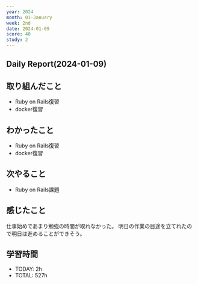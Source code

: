 ```yaml
---
year: 2024
month: 01-January
week: 2nd
date: 2024-01-09
score: 40
study: 2
---
```


## Daily Report(2024-01-09)
## 取り組んだこと
- Ruby on Rails復習
- docker復習
## わかったこと
- Ruby on Rails復習
- docker復習
## 次やること
- Ruby on Rails課題
## 感じたこと
仕事始めであまり勉強の時間が取れなかった。
明日の作業の目途を立てれたので明日は進めることができそう。
## 学習時間
- TODAY: 2h
- TOTAL: 527h